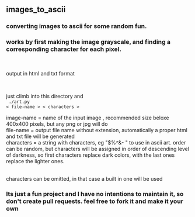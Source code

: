 ## images_to_ascii

### converting images to ascii for some random fun. 
### works by first making the image grayscale, and finding a corresponding character for each pixel.

<br/>

output in html and txt format 

<br/>

just climb into this directory and 
<br/> <code> ./art.py <image-name> < file-name > < characters > </code> <br/>

image-name = name of the input image , recommended size beloxe 400x400 pixels, but any png or jpg will do 
<br/>
file-name = output file name without extension, automatically a proper html and txt file will be generated 
<br/>
characters = a string with characters, eg "$%^&- " to use in ascii art. order can be random, but characters will be assigned in order of descending level of darkness, so first characters replace dark colors, with the last ones replace the lighter ones. 

<br/> characters can be omitted, in that case a built in one will be used
<br/>
### Its just a fun project and I have no intentions to maintain it, so don't create pull requests. feel free to fork it and make it your own 
<br/>


